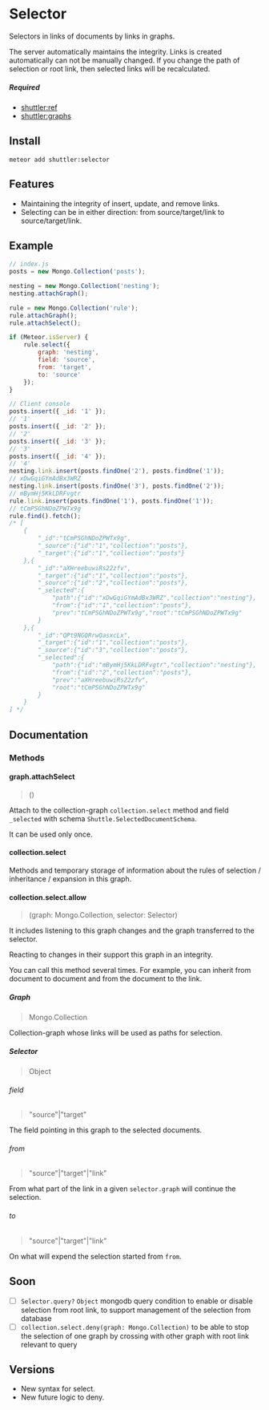 # Selector

Selectors in links of documents by links in graphs.

The server automatically maintains the integrity.
Links is created automatically can not be manually changed.
If you change the path of selection or root link, then selected links will be recalculated.

##### Required
* [shuttler:ref](https://github.com/meteor-shuttler/ref)
* [shuttler:graphs](https://github.com/meteor-shuttler/graphs)

## Install

```
meteor add shuttler:selector
```

## Features

* Maintaining the integrity of insert, update, and remove links.
* Selecting can be in either direction: from source/target/link to source/target/link.

## Example

```js
// index.js
posts = new Mongo.Collection('posts');

nesting = new Mongo.Collection('nesting');
nesting.attachGraph();

rule = new Mongo.Collection('rule');
rule.attachGraph();
rule.attachSelect();

if (Meteor.isServer) {
	rule.select({
		graph: 'nesting',
		field: 'source',
		from: 'target',
		to: 'source'
	});
}
```

```js
// Client console
posts.insert({ _id: '1' });
// '1'
posts.insert({ _id: '2' });
// '2'
posts.insert({ _id: '3' });
// '3'
posts.insert({ _id: '4' });
// '4'
nesting.link.insert(posts.findOne('2'), posts.findOne('1'));
// xDwGqiGYmAdBx3WRZ
nesting.link.insert(posts.findOne('3'), posts.findOne('2'));
// mBymHj5KkLDRFvgtr
rule.link.insert(posts.findOne('1'), posts.findOne('1'));
// tCmPSGhNDoZPWTx9g
rule.find().fetch();
/* [
	{
		"_id":"tCmPSGhNDoZPWTx9g",
		"_source":{"id":"1","collection":"posts"},
		"_target":{"id":"1","collection":"posts"}
	},{
		"_id":"aXHreebuwiRs22zfv",
		"_target":{"id":"1","collection":"posts"},
		"_source":{"id":"2","collection":"posts"},
		"_selected":{
			"path":{"id":"xDwGqiGYmAdBx3WRZ","collection":"nesting"},
			"from":{"id":"1","collection":"posts"},
			"prev":"tCmPSGhNDoZPWTx9g","root":"tCmPSGhNDoZPWTx9g"
		}
	},{
		"_id":"QPt9NGQRrwQasxcLx",
		"_target":{"id":"1","collection":"posts"},
		"_source":{"id":"3","collection":"posts"},
		"_selected":{
			"path":{"id":"mBymHj5KkLDRFvgtr","collection":"nesting"},
			"from":{"id":"2","collection":"posts"},
			"prev":"aXHreebuwiRs22zfv",
			"root":"tCmPSGhNDoZPWTx9g"
		}
	}
] */
```

## Documentation

### Methods

#### graph.attachSelect
> ()

Attach to the collection-graph `collection.select` method and field `_selected` with schema `Shuttle.SelectedDocumentSchema`.

It can be used only once.

#### collection.select

Methods and temporary storage of information about the rules of selection / inheritance / expansion in this graph.

#### collection.select.allow
> (graph: Mongo.Collection, selector: Selector)

It includes listening to this graph changes and the graph transferred to the selector.

Reacting to changes in their support this graph in an integrity.

You can call this method several times. For example, you can inherit from document to document and from the document to the link.

##### Graph
> Mongo.Collection

Collection-graph whose links will be used as paths for selection.

##### Selector
> Object

###### field
> "source"|"target"

The field pointing in this graph to the selected documents.

###### from
> "source"|"target"|"link"

From what part of the link in a given `selector.graph` will continue the selection.

###### to
> "source"|"target"|"link"

On what will expend the selection started from `from`.

## Soon
- [ ] `Selector.query?` `Object` mongodb query condition to enable or disable selection from root link, to support management of the selection from database
- [ ] `collection.select.deny(graph: Mongo.Collection)` to be able to stop the selection of one graph by crossing with other graph with root link relevant to query

## Versions
* New syntax for select.
* New future logic to deny.
